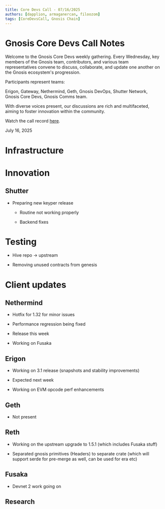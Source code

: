 ```yaml
---
title: Core Devs Call - 07/16/2025
authors: [dapplion, armaganercan, filoozom]
tags: [CoreDevsCall, Gnosis Chain]
---
```


# Gnosis Core Devs Call Notes

Welcome to the Gnosis Core Devs weekly gathering. Every Wednesday, key members of the Gnosis team, contributors, and various team representatives convene to discuss, collaborate, and update one another on the Gnosis ecosystem's progression.

Participants represent teams:

Erigon, Gateway, Nethermind, Geth, Gnosis DevOps, Shutter Network, Gnosis Core Devs, Gnosis Comms team.

With diverse voices present, our discussions are rich and multifaceted, aiming to foster innovation within the community.

Watch the call record [here](https://youtu.be/tJAp2HgxXQM).

July 16, 2025

# Infrastructure

# Innovation

## Shutter

* Preparing new keyper release
  
  * Routine not working properly

  * Backend fixes

# Testing

* Hive repo → upstream

* Removing unused contracts from genesis

# Client updates

## Nethermind

* Hotfix for  1.32 for minor issues

* Performance regression being fixed

* Release this week

* Working on Fusaka

## Erigon

* Working on 3.1 release (snapshots and stability improvements)

* Expected next week

* Working on EVM opcode perf enhancements

## Geth

* Not present

## Reth

* Working on the upstream upgrade to 1.5.1 (which includes Fusaka stuff)

* Separated gnosis primitives (Headers) to separate crate (which will support serde for pre-merge as well, can be used for era etc)

## Fusaka

* Devnet 2 work going on

## Research
